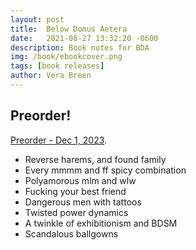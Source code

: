 ```yaml
---
layout: post
title:  Below Domus Aetera 
date:   2021-08-27 13:32:20 -0600
description: Book notes for BDA
img: /book/ebookcover.png
tags: [book releases]
author: Vera Breen
---
```


## Preorder!


 [Preorder - Dec 1, 2023](https://a.co/d/9k7aB0m).

- Reverse harems, and found family
- Every mmmm and ff spicy combination
- Polyamorous mlm and wlw
- Fucking your best friend
- Dangerous men with tattoos
- Twisted power dynamics
- A twinkle of exhibitionism and BDSM
- Scandalous ballgowns

<a data-pin-do="embedBoard" data-pin-board-width="800" data-pin-scale-height="640" data-pin-scale-width="120" href="https://www.pinterest.com/verabreenauthor/cesa-and-yassina/"></a>

